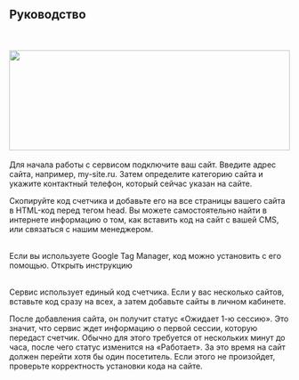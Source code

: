 ## Руководство
<br>
<br>
<img src="https://github.com/comagic/comagic-app-onboarding/blob/main/ru/comagic/sites/thumbnail.svg" alt="" width="100%" height="180px"/>
<br>
<br>
Для начала работы с сервисом подключите ваш сайт. Введите адрес сайта, например, my-site.ru. Затем определите категорию сайта и укажите контактный телефон, который сейчас указан на сайте.
<br>

Скопируйте код счетчика и добавьте его на все страницы вашего сайта в HTML-код перед тегом head. Вы можете самостоятельно найти в интернете информацию о том, как вставить код на сайт с вашей CMS, или связаться с нашим менеджером.
<br>
<br>

<Alert>Если вы используете Google Tag Manager, код можно установить с его помощью. <OnboardingLink to="/sites/gtm.md">Открыть инструкцию</OnboardingLink></Alert>
<br>
<br>

Сервис использует единый код счетчика. Если у вас несколько сайтов, вставьте код сразу на всех, а затем добавьте сайты в личном кабинете.
<br>

После добавления сайта, он получит статус «Ожидает 1-ю сессию». Это значит, что сервис ждет информацию о первой сессии, которую передаст счетчик. Обычно для этого требуется от нескольких минут до часа, после чего статус изменится на «Работает». За это время на сайт должен перейти хотя бы один посетитель. Если этого не произойдет, проверьте корректность установки кода на сайте.
